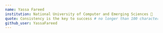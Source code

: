 ```yaml
---
name: Yassa Fareed 
institution: National University of Computer and Emerging Sciences 🚩
quote: Consistency is the key to success # no longer than 100 characters, avoid using quotes(") to guarantee the format remains the same.
github_user: YassaFareed
---
```

